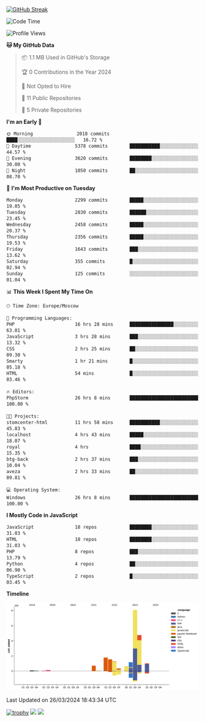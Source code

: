 [![GitHub Streak](https://github-readme-streak-stats.herokuapp.com/?user=yogik10)](https://git.io/streak-stats)
<!--START_SECTION:waka-->
![Code Time](http://img.shields.io/badge/Code%20Time-352%20hrs%2037%20mins-blue)

![Profile Views](http://img.shields.io/badge/Profile%20Views-0-blue)

**🐱 My GitHub Data** 

> 📦 1.1 MB Used in GitHub's Storage 
 > 
> 🏆 0 Contributions in the Year 2024
 > 
> 🚫 Not Opted to Hire
 > 
> 📜 11 Public Repositories 
 > 
> 🔑 5 Private Repositories 
 > 
**I'm an Early 🐤** 

```text
🌞 Morning                2018 commits        ████░░░░░░░░░░░░░░░░░░░░░   16.72 % 
🌆 Daytime                5378 commits        ███████████░░░░░░░░░░░░░░   44.57 % 
🌃 Evening                3620 commits        ████████░░░░░░░░░░░░░░░░░   30.00 % 
🌙 Night                  1050 commits        ██░░░░░░░░░░░░░░░░░░░░░░░   08.70 % 
```
📅 **I'm Most Productive on Tuesday** 

```text
Monday                   2299 commits        █████░░░░░░░░░░░░░░░░░░░░   19.05 % 
Tuesday                  2830 commits        ██████░░░░░░░░░░░░░░░░░░░   23.45 % 
Wednesday                2458 commits        █████░░░░░░░░░░░░░░░░░░░░   20.37 % 
Thursday                 2356 commits        █████░░░░░░░░░░░░░░░░░░░░   19.53 % 
Friday                   1643 commits        ███░░░░░░░░░░░░░░░░░░░░░░   13.62 % 
Saturday                 355 commits         █░░░░░░░░░░░░░░░░░░░░░░░░   02.94 % 
Sunday                   125 commits         ░░░░░░░░░░░░░░░░░░░░░░░░░   01.04 % 
```


📊 **This Week I Spent My Time On** 

```text
🕑︎ Time Zone: Europe/Moscow

💬 Programming Languages: 
PHP                      16 hrs 28 mins      ████████████████░░░░░░░░░   63.01 % 
JavaScript               3 hrs 28 mins       ███░░░░░░░░░░░░░░░░░░░░░░   13.32 % 
CSS                      2 hrs 25 mins       ██░░░░░░░░░░░░░░░░░░░░░░░   09.30 % 
Smarty                   1 hr 21 mins        █░░░░░░░░░░░░░░░░░░░░░░░░   05.18 % 
HTML                     54 mins             █░░░░░░░░░░░░░░░░░░░░░░░░   03.46 % 

🔥 Editors: 
PhpStorm                 26 hrs 8 mins       █████████████████████████   100.00 % 

🐱‍💻 Projects: 
stomcenter-html          11 hrs 58 mins      ███████████░░░░░░░░░░░░░░   45.83 % 
localhost                4 hrs 43 mins       █████░░░░░░░░░░░░░░░░░░░░   18.07 % 
royal                    4 hrs               ████░░░░░░░░░░░░░░░░░░░░░   15.35 % 
btg-back                 2 hrs 37 mins       ███░░░░░░░░░░░░░░░░░░░░░░   10.04 % 
aveza                    2 hrs 33 mins       ██░░░░░░░░░░░░░░░░░░░░░░░   09.81 % 

💻 Operating System: 
Windows                  26 hrs 8 mins       █████████████████████████   100.00 % 
```

**I Mostly Code in JavaScript** 

```text
JavaScript               18 repos            ████████░░░░░░░░░░░░░░░░░   31.03 % 
HTML                     18 repos            ████████░░░░░░░░░░░░░░░░░   31.03 % 
PHP                      8 repos             ███░░░░░░░░░░░░░░░░░░░░░░   13.79 % 
Python                   4 repos             ██░░░░░░░░░░░░░░░░░░░░░░░   06.90 % 
TypeScript               2 repos             █░░░░░░░░░░░░░░░░░░░░░░░░   03.45 % 
```



**Timeline**

![Lines of Code chart](https://raw.githubusercontent.com/Yogik10/Yogik10/main/assets/bar_graph.png)


 Last Updated on 26/03/2024 18:43:34 UTC
<!--END_SECTION:waka-->
[![trophy](https://github-profile-trophy.vercel.app/?username=yogik10)](https://github.com/ryo-ma/github-profile-trophy)
![](https://github-profile-summary-cards.vercel.app/api/cards/profile-details?username=yogik10&theme=solarized_dark)
![](https://github-profile-summary-cards.vercel.app/api/cards/most-commit-language?username=yogik10&theme=solarized_dark)


